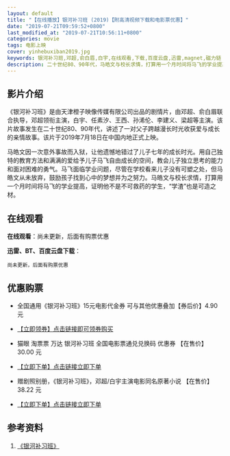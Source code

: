 ```yaml
---
layout: default
title: "【在线播放】银河补习班 (2019)【附高清视频下载和电影票优惠】"
date: "2019-07-21T09:59:52+0800"
last_modified_at: "2019-07-21T10:56:11+0800"
categories: movie
tags: 电影上映
cover: yinhebuxiban2019.jpg
keywords: 银河补习班,邓超,俞白眉,白宇,在线观看,下载,百度云盘,迅雷,magnet,磁力链
description: 二十世纪80、90年代，马皓文与校长求情，打算用一个月时间将马飞的学业提高，证明他不是不可救药的学生，“学渣”也是可造之材。《银河补习班》电影在线观看BT迅雷百度云盘磁力链下载
---
```


## 影片介绍

《银河补习班》是由天津橙子映像传媒有限公司出品的剧情片，由邓超、俞白眉联合执导，邓超领衔主演，白宇、任素汐、王西、孙浠伦、李建义、梁超等主演。该片故事发生在二十世纪80、90年代，讲述了一对父子跨越漫长时光收获爱与成长的亲情故事。该片于2019年7月18日在中国内地正式上映。

马皓文因一次意外事故而入狱，让他遗憾地错过了儿子七年的成长时光。用自己独特的教育方法和满满的爱给予儿子马飞自由成长的空间，教会儿子独立思考的能力和面对困难的勇气。马飞面临学业问题，尽管在学校看来儿子没有可塑之处，但马皓文从未放弃，鼓励孩子找到心中的梦想并为之努力。马皓文与校长求情，打算用一个月时间将马飞的学业提高，证明他不是不可救药的学生，“学渣”也是可造之材。

## 在线观看

**在线观看**：尚未更新，后面有购票优惠

**迅雷、BT、百度云盘下载**：

	尚未更新，后面有购票优惠

## 优惠购票

* 全国通用《银河补习班》15元电影代金券 可与其他优惠叠加【券后价】4.90元

* [【立即领券】点击链接即可领券购买](https://uland.taobao.com/coupon/edetail?e=RIUPq7pH6gINfLV8niU3RxsUty%2FyJZUC03%2FX6oiB2V7F8WVlIJ68ABrSI%2FOabn6qNg4Gqf8CT4AKuDLwELihnfwq5W%2B0K0h0ablZjI3AqZwqWrX3cJ6XbUzTd%2BB%2FP7Q39etYuquKEeFGnWoDfKmoa9WPe5WvZFQjRmdVTxe%2FqecwU3ZqSz79fLhtK%2BJVEoL3tAu%2BwkYPIqzJTE40kLCuKW2nO759ufRuonv6QcvcARY%3D&&app_pvid=59590_11.27.15.223_438_1563676495635&ptl=floorId:17741;app_pvid:59590_11.27.15.223_438_1563676495635;tpp_pvid:&union_lens=lensId:0b01ee73_0eab_16c1260af05_b3c0)

* 猫眼 淘票票 万达 银河补习班 全国电影票通兑兑换码 优惠券 【在售价】30.00 元

* [【立即下单】点击链接立即下单](https://s.click.taobao.com/t?e=m%3D2%26s%3Ds07kpbljgsYcQipKwQzePOeEDrYVVa64LKpWJ%2Bin0XLjf2vlNIV67lbPYmXdm2tO2Y%2Bdtp35ZppFzjN9hD2WgqNloZYdv3EG6YKsWt4FgAKH%2BMEfhKnvwl9EeTtntI440rU7bvMfl7FugqAJwg9fuRzRiEB4KfXkzRD18rVfQC7Qi04ZWz7rmbEMX4Pql0oQ5BojCSVCzvBYC7K2OdchcA%3D%3D&scm=null&pvid=null&app_pvid=59590_11.181.151.235_1278_1563676429618&ptl=floorId:17741;app_pvid:59590_11.181.151.235_1278_1563676429618&union_lens=lensId:0b01ee73_0eab_16c1260af05_b394)

* 赠剧照别册，《银河补习班》，邓超/白宇主演电影同名原著小说 【在售价】38.22 元

* [【立即下单】点击链接立即下单](https://s.click.taobao.com/t?e=m%3D2%26s%3DdQzllBba2Y8cQipKwQzePOeEDrYVVa64K7Vc7tFgwiHjf2vlNIV67neW4zgwE3eCHGUKWrwhgPlFzjN9hD2WgqNloZYdv3EG6YKsWt4FgAKH%2BMEfhKnvwl9EeTtntI440rU7bvMfl7HA6pQ5KD4RFqg0D15FCaInzRD18rVfQC7Qi04ZWz7rmcIq0jlEj0Bm0kAhaAOpQaXEZFW%2FDJ2UcQ%3D%3D&scm=null&pvid=null&app_pvid=59590_11.8.95.8_509_1563677227717&ptl=floorId:17741;app_pvid:59590_11.8.95.8_509_1563677227717&union_lens=lensId:0b833225_0e22_16c126ccc13_6361jjjkjj)

## 参考资料

1. [《银河补习班》][1]

[1]: https://baike.baidu.com/item/%E9%93%B6%E6%B2%B3%E8%A1%A5%E4%B9%A0%E7%8F%AD/22567387?fr=aladdin "《银河补习班》"

